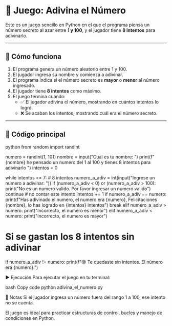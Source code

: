 # 🎲 Juego: Adivina el Número

Este es un juego sencillo en Python en el que el programa piensa un número secreto al azar entre **1 y 100**, y el jugador tiene **8 intentos** para adivinarlo.

---

## 🚀 Cómo funciona

1. El programa genera un número aleatorio entre 1 y 100.
2. El jugador ingresa su nombre y comienza a adivinar.
3. El programa indica si el número secreto es **mayor** o **menor** al número ingresado.
4. El jugador tiene **8 intentos** como máximo.
5. El juego termina cuando:
   - ✅ El jugador adivina el número, mostrando en cuántos intentos lo logró.
   - ❌ Se acaban los intentos, mostrando cuál era el número secreto.

---

## 📂 Código principal

python
from random import randint

numero = randint(1, 101)
nombre = input("Cual es tu nombre: ")
print(f"{nombre} he pensado un numero del 1 al 100 y tienes 8 intentos para adivinarlo ")
intentos = 0

while intentos <= 7:  # 8 intentos
    numero_a_adiv = int(input("Ingrese un numero a adivinar: "))
    if (numero_a_adiv < 0) or (numero_a_adiv > 100):
        print("No es un numero valido. Por favor ingresar un numero valido")
        continue  # no contar este intento
    intentos += 1
    if numero_a_adiv == numero:
        print(f"Has adivinado el numero, el numero era {numero}, Felicitaciones {nombre}, lo has logrado en {intentos} intentos")
        break
    elif numero_a_adiv > numero:
        print("Incorrecto, el numero es menor")
    elif numero_a_adiv < numero:
        print("Incorrecto, el numero es mayor")

# Si se gastan los 8 intentos sin adivinar
if numero_a_adiv != numero:
    print(f"😢 Te quedaste sin intentos. El número era {numero}.")
    
▶️ Ejecución
Para ejecutar el juego en tu terminal:

bash
Copy code
python adivina_el_numero.py

📌 Notas
Si el jugador ingresa un número fuera del rango 1 a 100, ese intento no se cuenta.

El juego es ideal para practicar estructuras de control, bucles y manejo de condiciones en Python.
